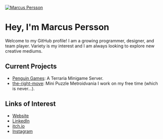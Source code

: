 
[![Marcus Persson](https://github.com/squidistaken/squidistaken/assets/76417804/e56b4c41-8661-4ead-b29d-5f209727f4a1)](https://www.marcusp.xyz/)
# **Hey, I'm Marcus Persson**
Welcome to my GitHub profile! I am a growing programmer, designer, and team player. Variety is my interest and I am always looking to explore new creative mediums.
## Current Projects
* [Penguin Games](https://www.penguingames.fun): A Terraria Minigame Server.
* [the-right-move](https://github.com/squidistaken/the-right-move): Mini Puzzle Metroidvania I work on my free time (which is never...).
## Links of Interest
* [Website](https://www.marcusp.xyz/)
* [LinkedIn](https://www.linkedin.com/in/marcusper/)
* [itch.io](https://marcuspersson.itch.io/)
* [Instagram](https://www.instagram.com/marcuspistaken/)
